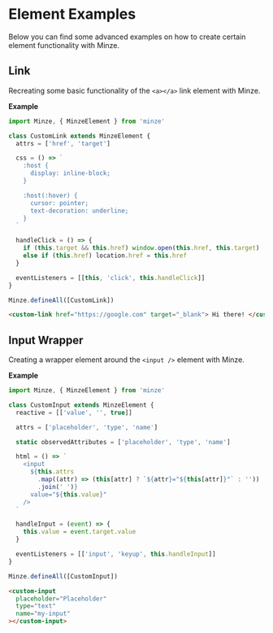 # Element Examples

Below you can find some advanced examples on how to create certain element functionality with Minze.

## Link

Recreating some basic functionality of the `<a></a>` link element with Minze.

**Example**

```js
import Minze, { MinzeElement } from 'minze'

class CustomLink extends MinzeElement {
  attrs = ['href', 'target']

  css = () => `
    :host {
      display: inline-block;
    }

    :host(:hover) {
      cursor: pointer;
      text-decoration: underline;
    }
  `

  handleClick = () => {
    if (this.target && this.href) window.open(this.href, this.target)
    else if (this.href) location.href = this.href
  }

  eventListeners = [[this, 'click', this.handleClick]]
}

Minze.defineAll([CustomLink])
```

<!-- prettier-start-ignore -->

```html
<custom-link href="https://google.com" target="_blank"> Hi there! </custom-link>
```

<!-- prettier-end-ignore -->

## Input Wrapper

Creating a wrapper element around the `<input />` element with Minze.

**Example**

```js
import Minze, { MinzeElement } from 'minze'

class CustomInput extends MinzeElement {
  reactive = [['value', '', true]]

  attrs = ['placeholder', 'type', 'name']

  static observedAttributes = ['placeholder', 'type', 'name']

  html = () => `
    <input
      ${this.attrs
        .map((attr) => (this[attr] ? `${attr}="${this[attr]}"` : ''))
        .join(' ')}
      value="${this.value}"
    />
  `

  handleInput = (event) => {
    this.value = event.target.value
  }

  eventListeners = [['input', 'keyup', this.handleInput]]
}

Minze.defineAll([CustomInput])
```

<!-- prettier-start-ignore -->

```html
<custom-input
  placeholder="Placeholder"
  type="text"
  name="my-input"
></custom-input>
```

<!-- prettier-end-ignore -->
